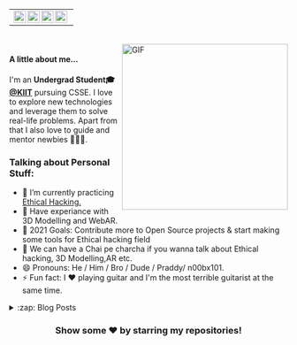 <table>
    <tr>
    <td  align="center">
        <a href="https://twitter.com/Praddyum1">
        <img align="left" alt="Praddyum | Twitter" width="22px" src="https://cdn.jsdelivr.net/npm/simple-icons@v3/icons/twitter.svg" />
        </a>
        <a href="https://www.linkedin.com/in/praddyum">
        <img align="left" alt="Praddyum | LinkdeIN" width="22px" src="https://cdn.jsdelivr.net/npm/simple-icons@v3/icons/linkedin.svg" />
        </a>
        <a href="https://www.instagram.com/its_praddy">
        <img align="left" alt="Praddyum | Instagram" width="22px" height="22px" src="https://cdn.jsdelivr.net/npm/simple-icons@v3/icons/instagram.svg" />
        </a>
        <a href="https://techx101.tech">
        <img align="left" alt="Debanshu's Instagram" width="22px" height="22px" src="https://simpleicons.org/icons/bloglovin.svg" />
        </a>
    </td>
    <tr>
</table>
<br>

<img align="right" alt="GIF" src="https://github.com/Debanshu777/Debanshu777/blob/main/giphy.gif" height=300 width=300/>

#### A little about me...  
I'm an **Undergrad Student🎓 [@KIIT](https://kiit.ac.in/)** pursuing CSSE. I love to explore new technologies 
and leverage them to solve real-life problems. Apart from that I also love to guide and 
mentor newbies 👨🏻‍💻.


### Talking about Personal Stuff:

- 🔭 I’m currently practicing [Ethical Hacking.](https://tryhackme.com/p/Praddy)
- 🌱 Have experiance with 3D Modelling and WebAR.
- 🥅 2021 Goals: Contribute more to Open Source projects & start making some tools for Ethical hacking field
- 💬 We can have a Chai pe charcha if you wanna talk about Ethical hacking, 3D Modelling,AR etc.
- 😄 Pronouns: He / Him / Bro / Dude / Praddy/ n00bx101.
- ⚡ Fun fact: I ❤️ playing guitar and I'm the most terrible guitarist at the same time. 

<details>
  <summary>:zap: Blog Posts</summary>
  
### Blog Posts:
<a href="https://www.techx101.tech/Ethical%20Hacking/Ethical_Hacking_Home.html">
<img src="https://www.techx101.tech/Ethical%20Hacking/Images/Getting%20Started/Uncleben.gif"/>
</a>
</details>

<div align="center">

### Show some ❤️ by starring my repositories!

</div>
